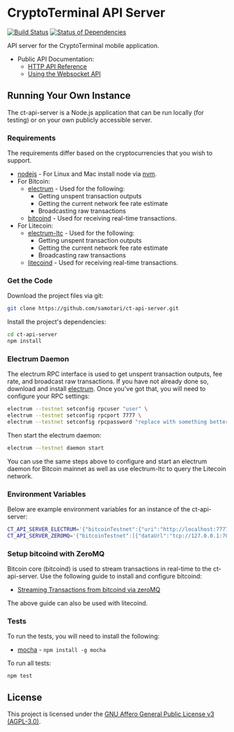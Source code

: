 # CryptoTerminal API Server

[![Build Status](https://travis-ci.org/samotari/ct-api-server.svg?branch=master)](https://travis-ci.org/samotari/ct-api-server) [![Status of Dependencies](https://david-dm.org/samotari/ct-api-server.svg)](https://david-dm.org/samotari/ct-api-server)

API server for the CryptoTerminal mobile application.

* Public API Documentation:
	* [HTTP API Reference](https://github.com/samotari/ct-api-server/blob/master/docs/http-api-reference.md)
	* [Using the Websocket API](https://github.com/samotari/ct-api-server/blob/master/docs/using-the-websocket-api.md)


## Running Your Own Instance

The ct-api-server is a Node.js application that can be run locally (for testing) or on your own publicly accessible server.

### Requirements

The requirements differ based on the cryptocurrencies that you wish to support.

* [nodejs](https://nodejs.org/) - For Linux and Mac install node via [nvm](https://github.com/creationix/nvm).
* For Bitcoin:
	* [electrum](https://electrum.org/) - Used for the following:
		* Getting unspent transaction outputs
		* Getting the current network fee rate estimate
		* Broadcasting raw transactions
	* [bitcoind](https://bitcoin.org/en/download) - Used for receiving real-time transactions.
* For Litecoin:
	* [electrum-ltc](https://electrum-ltc.org/) - Used for the following:
		* Getting unspent transaction outputs
		* Getting the current network fee rate estimate
		* Broadcasting raw transactions
	* [litecoind](https://github.com/litecoin-project/litecoin) - Used for receiving real-time transactions.


### Get the Code

Download the project files via git:
```bash
git clone https://github.com/samotari/ct-api-server.git
```

Install the project's dependencies:
```bash
cd ct-api-server
npm install
```


### Electrum Daemon

The electrum RPC interface is used to get unspent transaction outputs, fee rate, and broadcast raw transactions. If you have not already done so, download and install [electrum](https://electrum.org/#download). Once you've got that, you will need to configure your RPC settings:
```bash
electrum --testnet setconfig rpcuser "user" \
electrum --testnet setconfig rpcport 7777 \
electrum --testnet setconfig rpcpassword "replace with something better"
```
Then start the electrum daemon:
```bash
electrum --testnet daemon start
```
You can use the same steps above to configure and start an electrum daemon for Bitcoin mainnet as well as use electrum-ltc to query the Litecoin network.


### Environment Variables

Below are example environment variables for an instance of the ct-api-server:
```bash
CT_API_SERVER_ELECTRUM='{"bitcoinTestnet":{"uri":"http://localhost:7777","username":"user","password":"replace with something better"}}';
CT_API_SERVER_ZEROMQ='{"bitcoinTestnet":[{"dataUrl":"tcp://127.0.0.1:7000"}]}';
```


### Setup bitcoind with ZeroMQ

Bitcoin core (bitcoind) is used to stream transactions in real-time to the ct-api-server. Use the following guide to install and configure bitcoind:
* [Streaming Transactions from bitcoind via zeroMQ](https://degreesofzero.com/article/streaming-transactions-from-bitcoind-via-zeromq.html)

The above guide can also be used with litecoind.


### Tests

To run the tests, you will need to install the following:
* [mocha](https://mochajs.org/) - `npm install -g mocha`

To run all tests:
```
npm test
```


## License

This project is licensed under the [GNU Affero General Public License v3 (AGPL-3.0)](https://tldrlegal.com/license/gnu-affero-general-public-license-v3-(agpl-3.0)).

